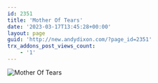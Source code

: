 ```yaml
---
id: 2351
title: 'Mother Of Tears'
date: '2023-03-17T13:45:28+00:00'
layout: page
guid: 'http://new.andydixon.com/?page_id=2351'
trx_addons_post_views_count:
    - '1'
---
```


![Mother Of Tears](https://i0.wp.com/assets.g8x2.ldn.idrivee2-23.com/posters/Mother%20Of%20Tears%2001.jpg?w=1200&ssl=1 "Mother Of Tears")